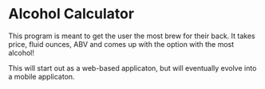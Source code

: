 # Alcohol Calculator

This program is meant to get the user the most brew for their back. It takes price, fluid ounces, ABV and comes up with the option with the most alcohol!

This will start out as a web-based applicaton, but will eventually evolve into a mobile applicaton.
